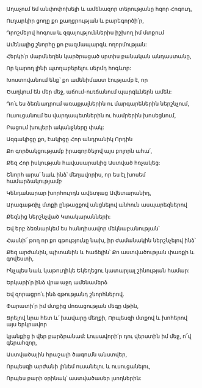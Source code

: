 Աղաչում եմ անփոփոխելի և ամենազոր տերությանը հզոր Հոգուդ,


Ուղարկիր ցողը քո քաղցրության և բարեգործի՛ր,


Դրոշմելով հոգուս և զգայություններիս իշխող իմ մտքում


Ամենալից շնորհը քո բազմապարգև ողորմության:


Հերկի՛ր մարմնեղեն կարծրացած սրտիս բանական անդաստանը,


Որ կարող լինի պտղաբերելու սերմդ հոգևոր:


Խոստովանում ենք՝ քո ամենիմաստ էությամբ է, որ


Ծաղկում են մեր մեջ, աճում-ուռճանում պարգևներն ամեն:


Դո՛ւ ես ձեռնադրում առաքյալներին ու մարգարեներին ներշնչում,


Ուսուցանում ես վարդապետներին ու համրերին խոսեցնում,


Բացում խուլերի ականջները փակ:


Ազգակիցը քո, էակիցը Հոր անդրանիկ Որդին


Քո գործակցությամբ իրագործելով այս բոլորն ահա՛,


Քեզ Հոր իսկության հավասարակից Աստված հռչակեց:


Շնորհ արա՛ նաև ինձ՝ մեղավորիս, որ ես էլ խոսեմ համարձակությամբ


Կենդանարար խորհուրդն ավետյաց Ավետարանիդ,


Արագաթռիչ մտքի ընթացքով անցնելով անհուն ասպարեզներով


Քեզնից ներշնչված Կտակարանների:


Եվ երբ ձեռնարկեմ ես հանդիսավոր մեկնաբանության՝


Հասնի՜ թող որ քո գթությունը նախ, իր ժամանակին ներշնչելով ինձ՝


Քեզ արժանին, պիտանին և հաճելին՝ Քո աստվածության փառքի և գովեստի,


Ինչպես նաև կաթուղիկե Եկեղեցու կատարյալ շինության համար:


Երկարի՛ր ինձ վրա աջդ ամենամերձ


Եվ զորացրո՛ւ ինձ գթությանդ շնորհներով.


Փարատի՛ր իմ մտքից մոռացության մեգը մթին,


Ցրելով նրա հետ և՛ խավարը մեղքի, Որպեսզի մտքով և խոհերով այս երկրավոր


կյանքից ի վեր բարձրանամ: Լուսավորի՛ր դու վերստին իմ մեջ, ո՜վ գերահզոր,


Աստվածային հրաշալի ծագումն անստվեր,


Որպեսզի արժանի լինեմ ուսանելու և ուսուցանելու,


Որպես բարի օրինակ՝ աստվածասեր լսողներին: